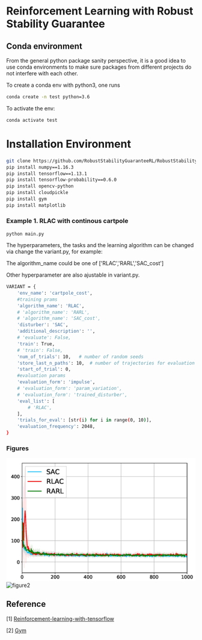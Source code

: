 # Reinforcement Learning with Robust Stability Guarantee

## Conda environment
From the general python package sanity perspective, it is a good idea to use conda environments to make sure packages from different projects do not interfere with each other.


To create a conda env with python3, one runs 
```bash
conda create -n test python=3.6
```
To activate the env: 
```
conda activate test
```

# Installation Environment

```bash
git clone https://github.com/RobustStabilityGuaranteeRL/RobustStabilityGuaranteeRL
pip install numpy==1.16.3
pip install tensorflow==1.13.1
pip install tensorflow-probability==0.6.0
pip install opencv-python
pip install cloudpickle
pip install gym
pip install matplotlib

```


### Example 1. RLAC with continous cartpole
```
python main.py
```
The hyperparameters, the tasks and the learning algorithm can be changed via change the variant.py, for example:


The algorithm_name could be one of ['RLAC','RARL','SAC_cost']


Other hyperparameter are also ajustable in variant.py.
```bash
VARIANT = {
    'env_name': 'cartpole_cost',
    #training prams
    'algorithm_name': 'RLAC',
    # 'algorithm_name': 'RARL',
    # 'algorithm_name': 'SAC_cost',
    'disturber': 'SAC',
    'additional_description': '',
    # 'evaluate': False,
    'train': True,
    # 'train': False,
    'num_of_trials': 10,   # number of random seeds
    'store_last_n_paths': 10,  # number of trajectories for evaluation during training
    'start_of_trial': 0,
    #evaluation params
    'evaluation_form': 'impulse',
    # 'evaluation_form': 'param_variation',
    # 'evaluation_form': 'trained_disturber',
    'eval_list': [
        # 'RLAC',
    ],
    'trials_for_eval': [str(i) for i in range(0, 10)],
    'evaluation_frequency': 2048,
}
```
### Figures
![figure1](https://github.com/RobustStabilityGuaranteeRL/RobustStabilityGuaranteeRL/blob/master/figures/cartpole/training-return-1.jpg)
![figure2](https://github.com/RobustStabilityGuaranteeRL/RobustStabilityGuaranteeRL/blob/master/figures/halfcheetah/constant_impulse-return-3.jpg)
## Reference


[1] [Reinforcement-learning-with-tensorflow](https://github.com/MorvanZhou/Reinforcement-learning-with-tensorflow)

[2] [Gym](https://github.com/openai/gym)
